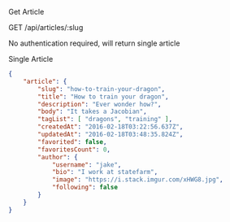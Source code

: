 
Get Article

GET /api/articles/:slug

No authentication required, will return single article

Single Article

```json
{
    "article": {
        "slug": "how-to-train-your-dragon",
        "title": "How to train your dragon",
        "description": "Ever wonder how?",
        "body": "It takes a Jacobian",
        "tagList": [ "dragons", "training" ],
        "createdAt": "2016-02-18T03:22:56.637Z",
        "updatedAt": "2016-02-18T03:48:35.824Z",
        "favorited": false,
        "favoritesCount": 0,
        "author": {
            "username": "jake",
            "bio": "I work at statefarm",
            "image": "https://i.stack.imgur.com/xHWG8.jpg",
            "following": false
        }
    }
}
```

